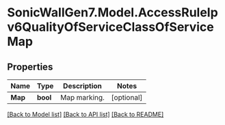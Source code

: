 # SonicWallGen7.Model.AccessRuleIpv6QualityOfServiceClassOfServiceMap

## Properties

Name | Type | Description | Notes
------------ | ------------- | ------------- | -------------
**Map** | **bool** | Map marking. | [optional] 

[[Back to Model list]](../README.md#documentation-for-models) [[Back to API list]](../README.md#documentation-for-api-endpoints) [[Back to README]](../README.md)

